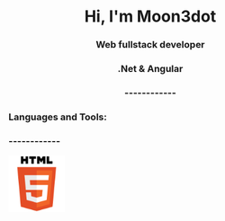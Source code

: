 <h1 align="center">Hi, I'm Moon3dot</h1>
<h3 align="center">Web fullstack developer</h3>
<h3 align="center">.Net & Angular</h3>

<h3 align="center">------------</h3>

<h3 align="left">Languages and Tools:</h3>

<h3>------------</h3>
    </a>
    <a href="https://github.com/moon3dot" target="_blank"> 
        <img src="https://raw.githubusercontent.com/devicons/devicon/master/icons/html5/html5-original-wordmark.svg" alt="html5" width="100" height="100"/>
